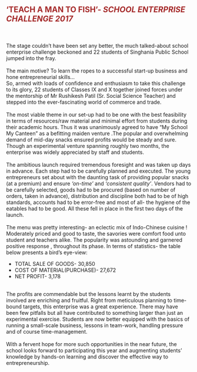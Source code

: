 <h2><font color = "brown"><b>‘TEACH A MAN TO FISH’</b>- <i>SCHOOL ENTERPRISE CHALLENGE 2017</i></font></h2><br><br>
The stage couldn’t have been set any better, the much talked-about school enterprise challenge beckoned and 22 students of Singhania Public School jumped into the fray.<br><br>
 The main motive?  To learn the ropes to a successful start-up business and hone entrepreneurial skills…<br>
So, armed with loads of confidence and enthusiasm to take this challenge to its glory, 22 students of Classes IX and X together joined forces under the mentorship of Mr Rushikesh Patil (Sr. Social Science Teacher) and stepped into the ever-fascinating world of commerce and trade.<br><br>
The most viable theme in our set-up had to be one with the best feasibility in terms of resources/raw material and minimal effort from students during their academic hours. Thus it was unanimously agreed to have “My School My Canteen” as a befitting maiden venture .The popular and overwhelming demand of mid-day snacks ensured profits would be steady and sure. Though an experimental venture spanning roughly two months, the enterprise was widely appreciated by staff and students.<br><br>
The ambitious launch required tremendous foresight and was taken up days in advance. Each step had to be carefully planned and executed. The young entrepreneurs set about with the daunting task of providing popular snacks (at a premium) and ensure <i>‘on-time’</i> and <i>‘consistent quality’</i>. Vendors had to be carefully selected, goods had to be procured (based on number of orders, taken in advance), distribution and discipline both had to be of high standards, accounts had to be error-free and most of all- the hygiene of the eatables had to be good. All these fell in place in the first two days of the launch.<br><br> 
The menu was pretty interesting- an eclectic mix of Indo-Chinese cuisine ! Moderately priced and good to taste, the savories were comfort food unto student and teachers alike. The popularity was astounding and garnered positive response , throughout its phase.
In terms of statistics- the table below presents a bird’s eye-view:
  <ul>
<li>TOTAL SALE OF GOODS- 		30,850</li>
<li>COST OF MATERIAL(PURCHASE)-	27,672</li>
<li>NET PROFIT-				3,178</li>
</ul>
<br>The profits are commendable but the lessons learnt by the students involved are enriching and fruitful. Right from meticulous planning to time-bound targets, this enterprise was a great experience. There may have been few pitfalls but all have contributed to something larger than just an experimental exercise. Students are now better equipped with the basics of running a small-scale business, lessons in team-work, handling pressure and of course time-management.<br><br>
With a fervent hope for more such opportunities in the near future, the school looks forward to participating this year and augmenting students’ knowledge by hands-on learning and discover the effective way to entrepreneurship.<br>
